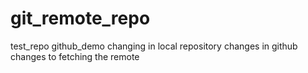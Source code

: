 # git_remote_repo
test_repo
github_demo
changing in local repository
changes in github
changes to fetching the remote
